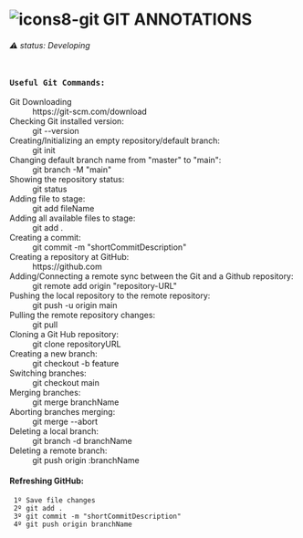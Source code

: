 # ![icons8-git](https://user-images.githubusercontent.com/67625804/154203860-ac702c40-98c9-4bab-a3f5-c93b97f46980.svg) GIT ANNOTATIONS
###### ⚠️  status: Developing <br> <br>
 
 
### ``` Useful Git Commands: ```

<dl>
  <dt>Git Downloading</dt>
   <dd>https://git-scm.com/download</dd>
 <dt>Checking Git installed version:</dt>
  <dd>git --version</dd>
<dt>Creating/Initializing an empty repository/default branch:</dt>
  <dd>git init</dd>
<dt>Changing default branch name from "master" to "main":</dt>
  <dd>git branch -M "main"</dd>
 <dt>Showing the repository status:</dt>
  <dd>git status</dd>
 <dt>Adding file to stage:</dt>
  <dd>git add fileName</dd>
 <dt>Adding all available files to stage:</dt>
  <dd>git add .</dd>
 <dt>Creating a commit:</dt>
  <dd>git commit -m "shortCommitDescription"</dd>
 <dt>Creating a repository at GitHub:</dt>
  <dd>https://github.com</dd>
 <dt>Adding/Connecting a remote sync between the Git and a Github repository:</dt>
  <dd>git remote add origin "repository-URL"</dd>
 <dt>Pushing the local repository to the remote repository:</dt>
  <dd>git push -u origin main</dd>
 <dt>Pulling the remote repository changes:</dt>
  <dd>git pull</dd>
 <dt>Cloning a Git Hub repository:</dt>
  <dd>git clone repositoryURL</dd>
 <dt>Creating a new branch:</dt>
  <dd>git checkout -b feature</dd>
 <dt>Switching branches:</dt>
  <dd>git checkout main</dd>
 <dt>Merging branches:</dt>
  <dd>git merge branchName</dd>
 <dt>Aborting branches merging:</dt>
  <dd>git merge --abort</dd>
 <dt>Deleting a local branch:</dt>
  <dd>git branch -d branchName</dd>
 <dt>Deleting a remote branch:</dt>
  <dd>git push origin :branchName</dd>
</dl>



#### Refreshing GitHub:
```
 1º Save file changes
 2º git add .
 3º git commit -m "shortCommitDescription"
 4º git push origin branchName
 ```
